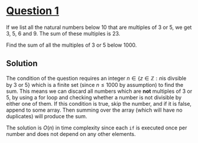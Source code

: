 # [Question 1](https://projecteuler.net/problem=1)

If we list all the natural numbers below $10$ that are multiples of $3$ or $5$, we get $3$, $5$, $6$ and $9$. The sum of these multiples is $23$.

Find the sum of all the multiples of $3$ or $5$ below $1000$.

## Solution

The condition of the question requires an integer $n \in \{z\in \mathbb{Z} : n \text{is divsible by 3 or 5}\}$ which is a finite set (since $n \leq 1000$ by assumption) to find the sum. This means we can discard all numbers which are **not** multiples of $3$ or $5$, by using a for loop and checking whether a number is not divisible by either one of them. If this condition is true, skip the number, and if it is false, append to some array. Then summing over the array (which will have no duplicates) will produce the sum.

The solution is $O(n)$ in time complexity since each `if` is executed once per number and does not depend on any other elements.